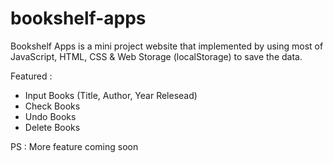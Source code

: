 # bookshelf-apps
Bookshelf Apps is a mini project website that implemented by using most of JavaScript, HTML, CSS &amp; Web Storage (localStorage) to save the data.

Featured :
- Input Books (Title, Author, Year Relesead)
- Check Books 
- Undo Books
- Delete Books

PS : More feature coming soon
